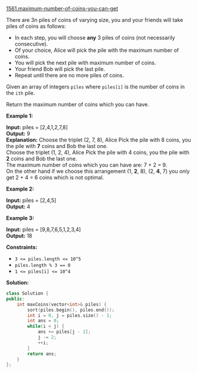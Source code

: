 [1561.maximum-number-of-coins-you-can-get](https://leetcode.com/problems/maximum-number-of-coins-you-can-get/)  

There are 3n piles of coins of varying size, you and your friends will take piles of coins as follows:

*   In each step, you will choose **any** 3 piles of coins (not necessarily consecutive).
*   Of your choice, Alice will pick the pile with the maximum number of coins.
*   You will pick the next pile with maximum number of coins.
*   Your friend Bob will pick the last pile.
*   Repeat until there are no more piles of coins.

Given an array of integers `piles` where `piles[i]` is the number of coins in the `ith` pile.

Return the maximum number of coins which you can have.

**Example 1:**

  
**Input:** piles = \[2,4,1,2,7,8\]  
**Output:** 9  
**Explanation:** Choose the triplet (2, 7, 8), Alice Pick the pile with 8 coins, you the pile with **7** coins and Bob the last one.  
Choose the triplet (1, 2, 4), Alice Pick the pile with 4 coins, you the pile with **2** coins and Bob the last one.  
The maximum number of coins which you can have are: 7 + 2 = 9.  
On the other hand if we choose this arrangement (1, **2**, 8), (2, **4**, 7) you only get 2 + 4 = 6 coins which is not optimal.  

**Example 2:**

  
**Input:** piles = \[2,4,5\]  
**Output:** 4  

**Example 3:**

  
**Input:** piles = \[9,8,7,6,5,1,2,3,4\]  
**Output:** 18  

**Constraints:**

*   `3 <= piles.length <= 10^5`
*   `piles.length % 3 == 0`
*   `1 <= piles[i] <= 10^4`  



**Solution:**  

```cpp
class Solution {
public:
    int maxCoins(vector<int>& piles) {
        sort(piles.begin(), piles.end());
        int i = 0, j = piles.size() - 1;
        int ans = 0;
        while(i < j) {
            ans += piles[j - 1];
            j -= 2;
            ++i;
        }
        return ans;
    }
};
```
      
